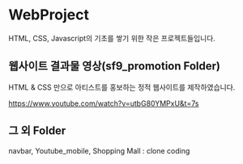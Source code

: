 # WebProject

HTML, CSS, Javascript의 기초를 쌓기 위한 작은 프로젝트들입니다.



## 웹사이트 결과물 영상(sf9_promotion Folder)

HTML & CSS 만으로 아티스트를 홍보하는 정적 웹사이트를 제작하였습니다.

https://www.youtube.com/watch?v=utbG80YMPxU&t=7s

## 그 외 Folder
navbar, Youtube_mobile, Shopping Mall : clone coding

